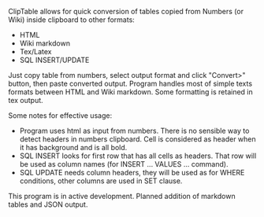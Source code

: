 ClipTable allows for quick conversion of tables copied from Numbers (or Wiki) inside clipboard to other formats:
- HTML
- Wiki markdown
- Tex/Latex
- SQL INSERT/UPDATE

Just copy table from numbers, select output format and click "Convert>" button, then paste converted output. Program handles most of simple texts formats between HTML and Wiki markdown. Some formatting is retained in tex output.

Some notes for effective usage:
- Program uses html as input from numbers. There is no sensible way to detect headers in numbers clipboard. Cell is considered as header when it has background and is all bold.
- SQL INSERT looks for first row that has all cells as headers. That row will be used as column names (for INSERT ... VALUES ... command).
- SQL UPDATE needs column headers, they will be used as for WHERE conditions, other columns are used in SET clause.

This program is in active development. Planned addition of markdown tables and JSON output.
